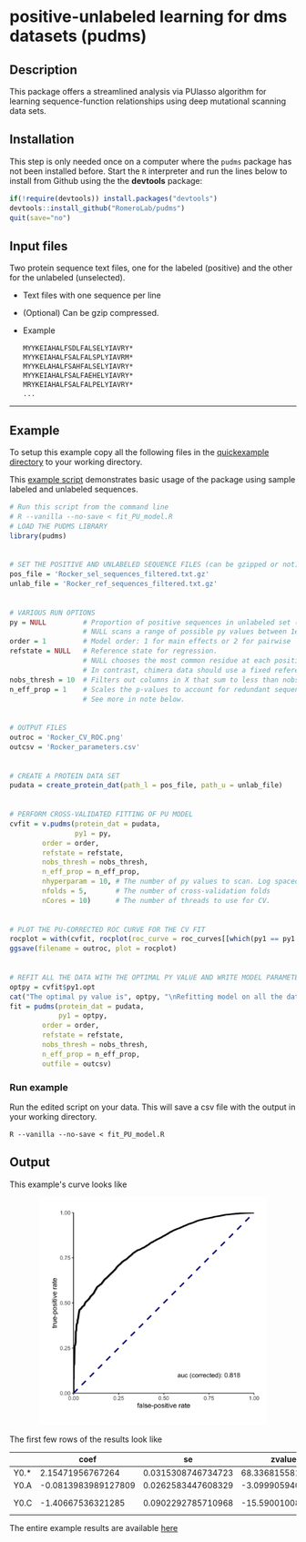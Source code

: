 positive-unlabeled learning for dms datasets (pudms)
================

## Description

This package offers a streamlined analysis via PUlasso algorithm for
learning sequence-function relationships using deep mutational scanning
data sets.

## Installation

This step is only needed once on a computer where the `pudms` package has not
been installed before. Start the `R` interpreter and run the lines below to
install from Github using the the **devtools** package:

```r
if(!require(devtools)) install.packages("devtools")
devtools::install_github("RomeroLab/pudms")
quit(save="no")
```

## Input files

Two protein sequence text files, one for the labeled (positive) and the other for the unlabeled (unselected).
    
- Text files with one sequence per line
- (Optional) Can be gzip compressed.
- Example
    
    
    ```console
    MYYKEIAHALFSDLFALSELYIAVRY*
    MYYKEIAHALFSALFALSPLYIAVRM*
    MYYKELAHALFSAHFALSELYIAVRY*
    MYYKEIAHALFSALFAEHELYIAVRY*
    MRYKEIAHALFSALFALPELYIAVRY*
    ...
    ```


-----

## Example

To setup this example copy all the following files in the [quickexample
directory](./inst/quickexample) to your working directory. 

This [example script](./inst/quickexample/fit_PU_model.R) demonstrates basic
usage of the package using sample labeled and unlabeled sequences.

``` r
# Run this script from the command line 
# R --vanilla --no-save < fit_PU_model.R
# LOAD THE PUDMS LIBRARY
library(pudms)


# SET THE POSITIVE AND UNLABELED SEQUENCE FILES (can be gzipped or not)
pos_file = 'Rocker_sel_sequences_filtered.txt.gz'
unlab_file = 'Rocker_ref_sequences_filtered.txt.gz'


# VARIOUS RUN OPTIONS 
py = NULL         # Proportion of positive sequences in unlabeled set (i.e. fraction functional).
                  # NULL scans a range of possible py values between 1e-3 and 0.5
order = 1         # Model order: 1 for main effects or 2 for pairwise
refstate = NULL   # Reference state for regression.  
                  # NULL chooses the most common residue at each position (preferable for DMS data).  
                  # In contrast, chimera data should use a fixed reference (e.g. 'A')
nobs_thresh = 10  # Filters out columns in X that sum to less than nobs_thresh
n_eff_prop = 1    # Scales the p-values to account for redundant sequence sampling at the NGS step. 
                  # See more in note below.


# OUTPUT FILES
outroc = 'Rocker_CV_ROC.png'
outcsv = 'Rocker_parameters.csv'


# CREATE A PROTEIN DATA SET
pudata = create_protein_dat(path_l = pos_file, path_u = unlab_file) 


# PERFORM CROSS-VALIDATED FITTING OF PU MODEL
cvfit = v.pudms(protein_dat = pudata,
                py1 = py,
		order = order,
		refstate = refstate,
		nobs_thresh = nobs_thresh,
		n_eff_prop = n_eff_prop,
		nhyperparam = 10, # The number of py values to scan. Log spaced between 1e-3 and 0.5
		nfolds = 5,       # The number of cross-validation folds
		nCores = 10)      # The number of threads to use for CV.  


# PLOT THE PU-CORRECTED ROC CURVE FOR THE CV FIT
rocplot = with(cvfit, rocplot(roc_curve = roc_curves[[which(py1 == py1.opt)]], py1 = py1.opt))
ggsave(filename = outroc, plot = rocplot)


# REFIT ALL THE DATA WITH THE OPTIMAL PY VALUE AND WRITE MODEL PARAMETERS/PVALUES TO CSV
optpy = cvfit$py1.opt
cat("The optimal py value is", optpy, "\nRefitting model on all the data with this py value\n")
fit = pudms(protein_dat = pudata, 
            py1 = optpy,
	    order = order,
	    refstate = refstate,
	    nobs_thresh = nobs_thresh,
	    n_eff_prop = n_eff_prop,
	    outfile = outcsv) 
```


### Run example
Run the edited script on your data. This will save a csv file with the output in your working directory. 
```shell
R --vanilla --no-save < fit_PU_model.R
```

## Output 

This example's curve looks like 
<p align="center">
<img src="inst/quickexample/Rocker_CV_ROC.png" width="400" title="CV ROC " />
</p>

The first few rows of the results look like

|   |coef               |se                |zvalue           |p                   |p.adj               |nobs|eff_nobs|sep|group|chi2value       |p.grp|p.grp.adj|dat.g.nobs.grp|
|------|-------------------|------------------|-----------------|--------------------|--------------------|----|--------|---|-----|----------------|-----|---------|--------------|
|Y0.*  |2.15471956767264   |0.0315308746734723|68.3368155811251 |0                   |0                   |7550|7550    |*  |0    |1307680.35553662|0    |0        |192550        |
|Y0.A  |-0.0813983989127809|0.0262583447608329|-3.09990594053725|0.00193582106653184 |0.00216512105618937 |8129|8129    |*  |0    |1307680.35553662|0    |0        |192550        |
|Y0.C  |-1.40667536321285  |0.0902292785710968|-15.5900100886261|8.51201104105626e-55|1.74870184985716e-54|1507|1507    |*  |0    |1307680.35553662|0    |0        |192550        |



The entire example results are available [here](./inst/quickexample/Rocker_parameters.csv)
 
